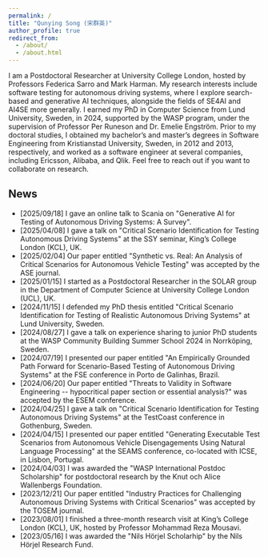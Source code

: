 ```yaml
---
permalink: /
title: "Qunying Song (宋群英)"
author_profile: true
redirect_from: 
  - /about/
  - /about.html
---
```



I am a Postdoctoral Researcher at University College London, hosted by Professors Federica Sarro and Mark Harman. My research interests include software testing for autonomous driving systems, where I explore search-based and generative AI techniques, alongside the fields of SE4AI and AI4SE more generally. I earned my PhD in Computer Science from Lund University, Sweden, in 2024, supported by the WASP program, under the supervision of Professor Per Runeson and Dr. Emelie Engström. Prior to my doctoral studies, I obtained my bachelor’s and master’s degrees in Software Engineering from Kristianstad University, Sweden, in 2012 and 2013, respectively, and worked as a software engineer at several companies, including Ericsson, Alibaba, and Qlik. Feel free to reach out if you want to collaborate on research.



## News

- [2025/09/18] I gave an online talk to Scania on "Generative AI for Testing of Autonomous Driving Systems: A Survey".
- [2025/04/08] I gave a talk on "Critical Scenario Identification for Testing Autonomous Driving Systems" at the SSY seminar, King’s College London (KCL), UK.
- [2025/02/04] Our paper entitled "Synthetic vs. Real: An Analysis of Critical Scenarios for Autonomous Vehicle Testing" was accepted by the ASE journal.
- [2025/01/15] I started as a Postdoctoral Researcher in the SOLAR group in the Department of Computer Science at University College London (UCL), UK.
- [2024/11/15] I defended my PhD thesis entitled "Critical Scenario Identification for Testing of Realistic Autonomous Driving Systems" at Lund University, Sweden.
- [2024/08/27] I gave a talk on experience sharing to junior PhD students at the WASP Community Building Summer School 2024 in Norrköping, Sweden.  
- [2024/07/19] I presented our paper entitled "An Empirically Grounded Path Forward for Scenario-Based Testing of Autonomous Driving Systems" at the FSE conference in Porto de Galinhas, Brazil.
- [2024/06/20] Our paper entitled "Threats to Validity in Software Engineering -- hypocritical paper section or essential analysis?" was accepted by the ESEM conference.
- [2024/04/25] I gave a talk on "Critical Scenario Identification for Testing Autonomous Driving Systems" at the TestCoast conference in Gothenburg, Sweden.
- [2024/04/15] I presented our paper entitled "Generating Executable Test Scenarios from Autonomous Vehicle Disengagements Using Natural Language Processing" at the SEAMS conference, co-located with ICSE, in Lisbon, Portugal.
- [2024/04/03] I was awarded the "WASP International Postdoc Scholarship" for postdoctoral research by the Knut och Alice Wallenbergs Foundation.
- [2023/12/21] Our paper entitled "Industry Practices for Challenging Autonomous Driving Systems with Critical Scenarios" was accepted by the TOSEM journal.  
- [2023/08/01] I finished a three-month research visit at King’s College London (KCL), UK, hosted by Professor Mohammad Reza Mousavi.
- [2023/05/16] I was awarded the "Nils Hörjel Scholarhip" by the Nils Hörjel Research Fund.

